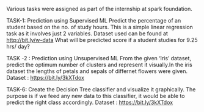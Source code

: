 Various tasks were assigned as part of the internship at spark foundation.


TASK-1: Prediction using Supervised ML
Predict the percentage of an student based on the no. of study hours. This is a simple linear regression task as it involves just 2 variables. Dataset used can be found at http://bit.ly/w-data
What will be predicted score if a student studies for 9.25 hrs/ day?

TASK -2 : Prediction using Unsupervised ML
From the given ‘Iris’ dataset, predict the optimum number of clusters and represent it visually.In the iris dataset the lengths of petals and sepals of differnet flowers were given. Dataset : https://bit.ly/3kXTdox

TASK-6: Create the Decision Tree classifier and visualize it graphically.
The purpose is if we feed any new data to this classifier, it would be able to predict the right class accordingly. Dataset : https://bit.ly/3kXTdox

